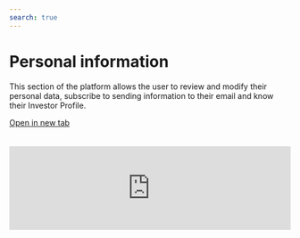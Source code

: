 ```yaml
---
search: true
---
```


# Personal information

This section of the platform allows the user to review and modify their personal data, subscribe to sending information to their email and know their Investor Profile.

[Open in new tab](https://widgets.modyo.com/inversiones/personal-info)
<iframe id="widgetFrame" src="https://widgets.modyo.com/inversiones/personal-info" width="100%" frameBorder="0" style="overflow:auto;margin-top:20px;"/>

| Feature                   | Description                                                                                                                                                                                                                                                                                                                                         |
|---------------------------------|-----------------------------------------------------------------------------------------------------------------------------------------------------------------------------------------------------------------------------------------------------------------------------------------------------------------------------------------------------|
| Personal Data                | Allows you to verify and/or change user information. Deliver information about your account manager and how to contact you.                                                                                                                                                                                                                  |
| Investor Profile        | View the current Investor Profile and the date the survey was conducted. It allows to recommend what type of investment should be considered based on the current investor profile. It includes information associated with the survey, such as what is measured, why it is important, what should be the periodicity to conduct it, etc. |
| Password Change                 | Allows you to make a password change and displays the necessary features for the new password (maximum and minimum length, characters, uppercase and lowercase, numbers, etc.).                                                                                                                                                                  |
| Subscription of email submissions | It allows you to subscribe to sending information about maps, reports, tax certificates and other documents.                                                                                                                                                                                                                                  |


<script>

  export default {
    mounted() {

      function setIframeHeightCO(id, ht) {
          var ifrm = document.getElementById(id);
          if(ifrm) {
            ifrm.style.height = ht + 4 + "px";
          }
      }
      // iframed document sends its height using postMessage
      function handleDocHeightMsg(e) {
          // check origin
          if ( e.origin === 'https://widgets.modyo.com' ) {
              // parse data
              var data = JSON.parse( e.data );

              console.log('data:', data)
              // check data object
              if ( data['docHeight'] ) {
                  setIframeHeightCO( 'widgetFrame', data['docHeight'] );
              } else {
                  setIframeHeightCO( 'widgetFrame', 700 );
              }
          }
      }

      // assign message handler
      if ( window.addEventListener ) {
          window.addEventListener('message', handleDocHeightMsg, false);
      }
    }
  }

</script>

